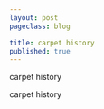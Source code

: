 ```yaml
---
layout: post
pageclass: blog

title: carpet history
published: true
---
```


carpet history
<!--more-->

carpet history